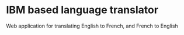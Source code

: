 # IBM based language translator
Web application for translating English to French, and French to English
